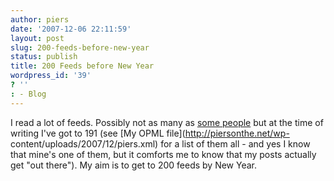 ```yaml
---
author: piers
date: '2007-12-06 22:11:59'
layout: post
slug: 200-feeds-before-new-year
status: publish
title: 200 Feeds before New Year
wordpress_id: '39'
? ''
: - Blog
---
```


I read a lot of feeds. Possibly not as many as [some
people](http://scobleizer.com/) but at the time of writing I've got to 191
(see [My OPML file](http://piersonthe.net/wp-
content/uploads/2007/12/piers.xml) for a list of them all - and yes I know
that mine's one of them, but it comforts me to know that my posts actually get
"out there"). My aim is to get to 200 feeds by New Year.

